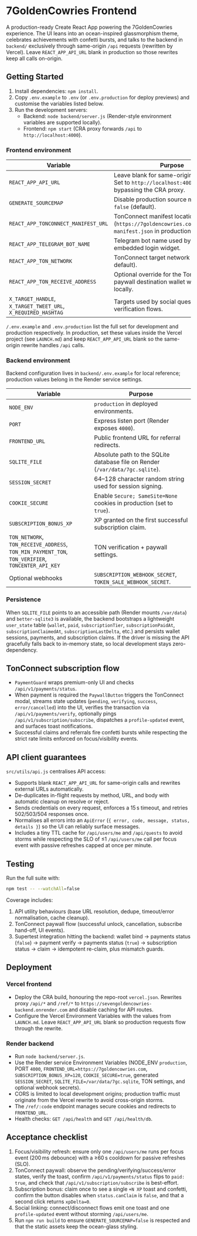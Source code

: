 # 7GoldenCowries Frontend

A production-ready Create React App powering the 7GoldenCowries experience. The UI leans into an ocean-inspired glassmorphism theme, celebrates achievements with confetti bursts, and talks to the backend in `backend/` exclusively through same-origin `/api` requests (rewritten by Vercel). Leave `REACT_APP_API_URL` blank in production so those rewrites keep all calls on-origin.

## Getting Started

1. Install dependencies: `npm install`.
2. Copy `.env.example` to `.env` (or `.env.production` for deploy previews) and customise the variables listed below.
3. Run the development servers:
   - Backend: `node backend/server.js` (Render-style environment variables are supported locally).
   - Frontend: `npm start` (CRA proxy forwards `/api` to `http://localhost:4000`).

### Frontend environment

| Variable | Purpose |
| --- | --- |
| `REACT_APP_API_URL` | Leave blank for same-origin requests. Set to `http://localhost:4000` when bypassing the CRA proxy. |
| `GENERATE_SOURCEMAP` | Disable production source maps with `false` (default). |
| `REACT_APP_TONCONNECT_MANIFEST_URL` | TonConnect manifest location (`https://7goldencowries.com/tonconnect-manifest.json` in production). |
| `REACT_APP_TELEGRAM_BOT_NAME` | Telegram bot name used by the embedded login widget. |
| `REACT_APP_TON_NETWORK` | TonConnect target network (`mainnet` by default). |
| `REACT_APP_TON_RECEIVE_ADDRESS` | Optional override for the TonConnect paywall destination wallet when testing locally. |
| `X_TARGET_HANDLE`, `X_TARGET_TWEET_URL`, `X_REQUIRED_HASHTAG` | Targets used by social quests and verification flows. |

`/.env.example` and `.env.production` list the full set for development and production respectively. In production, set these values inside the Vercel project (see `LAUNCH.md`) and keep `REACT_APP_API_URL` blank so the same-origin rewrite handles `/api` calls.

### Backend environment

Backend configuration lives in `backend/.env.example` for local reference; production values belong in the Render service settings.

| Variable | Purpose |
| --- | --- |
| `NODE_ENV` | `production` in deployed environments. |
| `PORT` | Express listen port (Render exposes `4000`). |
| `FRONTEND_URL` | Public frontend URL for referral redirects. |
| `SQLITE_FILE` | Absolute path to the SQLite database file on Render (`/var/data/7gc.sqlite`). |
| `SESSION_SECRET` | 64–128 character random string used for session signing. |
| `COOKIE_SECURE` | Enable `Secure; SameSite=None` cookies in production (set to `true`). |
| `SUBSCRIPTION_BONUS_XP` | XP granted on the first successful subscription claim. |
| `TON_NETWORK`, `TON_RECEIVE_ADDRESS`, `TON_MIN_PAYMENT_TON`, `TON_VERIFIER`, `TONCENTER_API_KEY` | TON verification + paywall settings. |
| Optional webhooks | `SUBSCRIPTION_WEBHOOK_SECRET`, `TOKEN_SALE_WEBHOOK_SECRET`. |

### Persistence

When `SQLITE_FILE` points to an accessible path (Render mounts `/var/data`) and `better-sqlite3` is available, the backend bootstraps a lightweight `user_state` table (`wallet`, `paid`, `subscriptionTier`, `subscriptionPaidAt`, `subscriptionClaimedAt`, `subscriptionLastDelta`, etc.) and persists wallet sessions, payments, and subscription claims. If the driver is missing the API gracefully falls back to in-memory state, so local development stays zero-dependency.

## TonConnect subscription flow

- `PaymentGuard` wraps premium-only UI and checks `/api/v1/payments/status`.
- When payment is required the `PaywallButton` triggers the TonConnect modal, streams state updates (`pending`, `verifying`, `success`, `error/cancelled`) into the UI, verifies the transaction via `/api/v1/payments/verify`, optionally pings `/api/v1/subscription/subscribe`, dispatches a `profile-updated` event, and surfaces toast notifications.
- Successful claims and referrals fire confetti bursts while respecting the strict rate limits enforced on focus/visibility events.

## API client guarantees

`src/utils/api.js` centralises API access:

- Supports blank `REACT_APP_API_URL` for same-origin calls and rewrites external URLs automatically.
- De-duplicates in-flight requests by method, URL, and body with automatic cleanup on resolve or reject.
- Sends credentials on every request, enforces a 15 s timeout, and retries 502/503/504 responses once.
- Normalises all errors into an `ApiError` (`{ error, code, message, status, details }`) so the UI can reliably surface messages.
- Includes a tiny TTL cache for `/api/users/me` and `/api/quests` to avoid storms while respecting the SLO of ≤1 `/api/users/me` call per focus event with passive refreshes capped at once per minute.

## Testing

Run the full suite with:

```bash
npm test -- --watchAll=false
```

Coverage includes:

1. API utility behaviours (base URL resolution, dedupe, timeout/error normalisation, cache cleanup).
2. TonConnect paywall flow (successful unlock, cancellation, subscribe hand-off, UI events).
3. Supertest integration hitting the backend: wallet bind → payments status (`false`) → payment verify → payments status (`true`) → subscription status → claim → idempotent re-claim, plus mismatch guards.

## Deployment

### Vercel frontend

- Deploy the CRA build, honouring the repo-root `vercel.json`. Rewrites proxy `/api/*` and `/ref/*` to `https://sevengoldencowries-backend.onrender.com` and disable caching for API routes.
- Configure the Vercel Environment Variables with the values from `LAUNCH.md`. Leave `REACT_APP_API_URL` blank so production requests flow through the rewrite.

### Render backend

- Run `node backend/server.js`.
- Use the Render service Environment Variables (NODE_ENV `production`, PORT `4000`, `FRONTEND_URL=https://7goldencowries.com`, `SUBSCRIPTION_BONUS_XP=120`, `COOKIE_SECURE=true`, generated `SESSION_SECRET`, `SQLITE_FILE=/var/data/7gc.sqlite`, TON settings, and optional webhook secrets).
- CORS is limited to local development origins; production traffic must originate from the Vercel rewrite to avoid cross-origin storms.
- The `/ref/:code` endpoint manages secure cookies and redirects to `FRONTEND_URL`.
- Health checks: `GET /api/health` and `GET /api/health/db`.

## Acceptance checklist

1. Focus/visibility refresh: ensure only one `/api/users/me` runs per focus event (200 ms debounce) with a ≥60 s cooldown for passive refreshes (SLO).
2. TonConnect paywall: observe the pending/verifying/success/error states, verify the toast, confirm `/api/v1/payments/status` flips to `paid: true`, and check that `/api/v1/subscription/subscribe` is best-effort.
3. Subscription bonus: claim once to see a single `+N XP` toast and confetti, confirm the button disables when `status.canClaim` is `false`, and that a second click returns `xpDelta=0`.
4. Social linking: connect/disconnect flows emit one toast and one `profile-updated` event without storming `/api/users/me`.
5. Run `npm run build` to ensure `GENERATE_SOURCEMAP=false` is respected and that the static assets keep the ocean-glass styling.
